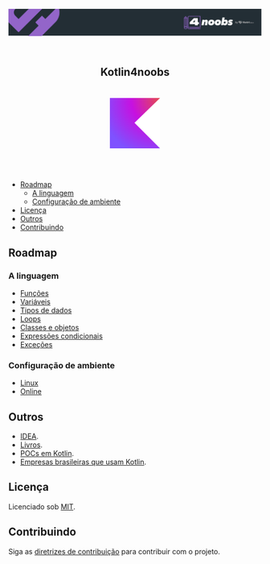 <!--suppress HtmlDeprecatedAttribute -->
<header>
    <p align="center"> <img src="doc/images/header-4noobs.svg" alt="Imagem de header."> </p>
</header>

<header>
  <h2 align="center">Kotlin4noobs</h2>
  <h1 align="center"><img src="doc/images/kotlin-logo.svg" alt="Imagem da linguagem." width="100"></h1>

</header>

* [Roadmap](#roadmap)
    - [A linguagem](#language)
    - [Configuração de ambiente](#environment)
* [Licença](#license)
* [Outros](#others)
* [Contribuindo](#contributing)

<div id='roadmap'></div> 

## Roadmap

<div id='language'></div> 

### A linguagem

- [Funções](doc/readmes/roadmap/FUNCTIONS.md)
- [Variáveis](doc/readmes/roadmap/VARIABLES.md)
- [Tipos de dados](doc/readmes/roadmap/TYPES.md)
- [Loops](doc/readmes/roadmap/LOOPS.md)
- [Classes e objetos](doc/readmes/roadmap/CLASS.md)
- [Expressões condicionais](doc/readmes/roadmap/EXPRESSIONS.md)
- [Exceções](doc/readmes/roadmap/EXCEPTIONS.md)

<div id='environment'></div> 

### Configuração de ambiente

- [Linux](doc/readmes/environment/LINUX.md)
- [Online](https://play.kotlinlang.org)

<div id='others'></div> 

## Outros

- [IDEA](https://www.jetbrains.com/idea/download/#section=linux).
- [Livros](doc/readmes/BOOKS.md).
- [POCs em Kotlin](doc/readmes/POCs.md).
- [Empresas brasileiras que usam Kotlin](https://github.com/Kotlin-BR/kotlin-no-backend).

## Licença

Licenciado sob [MIT](/LICENSE).

<div id='contributing'></div>

## Contribuindo

Siga as [diretrizes de contribuição](CONTRIBUTING.md) para contribuir com o projeto.
